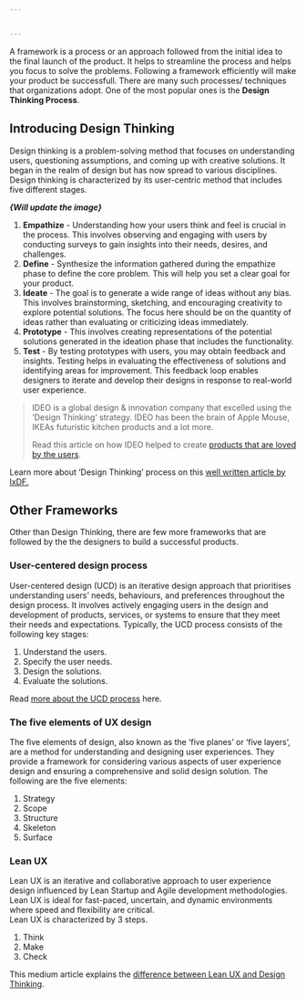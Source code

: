 ```yaml
---


---
```


<p>A framework is a process or an approach followed from the initial idea to the final launch of the product. It helps to streamline the process and helps you focus to solve the problems. Following a framework efficiently will make your product be successfull. There are many such processes/ techniques that organizations adopt. One of the most popular ones is the <strong>Design Thinking Process</strong>.</p>
<h2 id="introducing-design-thinking">Introducing Design Thinking</h2>
<p>Design thinking is a problem-solving method that focuses on understanding users, questioning assumptions, and coming up with creative solutions. It began in the realm of design but has now spread to various disciplines. Design thinking is characterized by its user-centric method that includes five different stages.</p>
<p><img src="https://kq-storage.s3.ap-south-1.amazonaws.com/Design+for+devs/Design+Thinking+Process.png" alt=""><br>
<em><strong>{Will update the image}</strong></em></p>
<ol>
<li><strong>Empathize</strong>  - Understanding how your users think and feel is crucial in the process. This involves observing and engaging with users by conducting surveys to gain insights into their needs, desires, and challenges.</li>
<li><strong>Define</strong>  - Synthesize the information gathered during the empathize phase to define the core problem. This will help you set a clear goal for your product.</li>
<li><strong>Ideate</strong>  - The goal is to generate a wide range of ideas without any bias. This involves brainstorming, sketching, and encouraging creativity to explore potential solutions. The focus here should be on the quantity of ideas rather than evaluating or criticizing ideas immediately.</li>
<li><strong>Prototype</strong>  - This involves creating representations of the potential solutions generated in the ideation phase that includes the functionality.</li>
<li><strong>Test</strong>  - By testing prototypes with users, you may obtain feedback and insights. Testing helps in evaluating the effectiveness of solutions and identifying areas for improvement. This feedback loop enables designers to iterate and develop their designs in response to real-world user experience.</li>
</ol>
<blockquote>
<p><img src="https://upload.wikimedia.org/wikipedia/commons/thumb/f/f8/IDEO_2021_logo.svg/330px-IDEO_2021_logo.svg.png" alt=""><br>
IDEO is a global design &amp; innovation company that excelled using the ‘Design Thinking’ strategy. IDEO has been the brain of Apple Mouse, IKEAs futuristic kitchen products and a lot more.</p>
<blockquote></blockquote>
<p>Read this article on how IDEO helped to create <a href="https://thestrategystory.com/2021/06/04/ideo-design-thinking-strategy/#:~:text=PepsiCo%20famously%20began%20a%20transformation,mother%20rather%20than%20a%20CEO.">products that are loved by the users</a>.</p>
</blockquote>
<p>Learn more about ‘Design Thinking’ process on this <a href="https://www.interaction-design.org/literature/topics/design-thinking#:~:text=Design%20thinking%20is%20a%20non,are%20ill%2Ddefined%20or%20unknown">well written article by IxDF.</a></p>
<h2 id="other-frameworks">Other Frameworks</h2>
<p>Other than Design Thinking, there are few more frameworks that are followed by the the designers to build a successful products.</p>
<h3 id="user-centered-design-process">User-centered design process</h3>
<p>User-centered design (UCD) is an iterative design approach that prioritises understanding users’ needs, behaviours, and preferences throughout the design process. It involves actively engaging users in the design and development of products, services, or systems to ensure that they meet their needs and expectations. Typically, the UCD process consists of the following key stages:</p>
<ol>
<li>Understand the users.</li>
<li>Specify the user needs.</li>
<li>Design the solutions.</li>
<li>Evaluate the solutions.</li>
</ol>
<p>Read <a href="https://www.usability.gov/what-and-why/user-centered-design.html">more about the UCD process</a> here.</p>
<h3 id="the-five-elements-of-ux-design">The five elements of UX design</h3>
<p>The five elements of design, also known as the ‘five planes’ or ‘five layers’, are a method for understanding and designing user experiences. They provide a framework for considering various aspects of user experience design and ensuring a comprehensive and solid design solution. The following are the five elements:</p>
<ol>
<li>Strategy</li>
<li>Scope</li>
<li>Structure</li>
<li>Skeleton</li>
<li>Surface</li>
</ol>
<h3 id="lean-ux">Lean UX</h3>
<p>Lean UX is an iterative and collaborative approach to user experience design influenced by Lean Startup and Agile development methodologies. Lean UX is ideal for fast-paced, uncertain, and dynamic environments where speed and flexibility are critical.<br>
Lean UX is characterized by 3 steps.</p>
<ol>
<li>Think</li>
<li>Make</li>
<li>Check</li>
</ol>
<p>This medium article explains the <a href="https://uxplanet.org/lean-ux-versus-design-thinking-3f9ebb8aef59">difference between Lean UX and Design Thinking</a>.</p>

